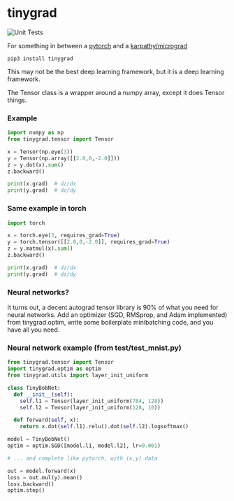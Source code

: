 # tinygrad

![Unit Tests](https://github.com/geohot/tinygrad/workflows/Unit%20Tests/badge.svg)

For something in between a [pytorch](https://github.com/pytorch/pytorch) and a [karpathy/micrograd](https://github.com/karpathy/micrograd)

```
pip3 install tinygrad
```

This may not be the best deep learning framework, but it is a deep learning framework.

The Tensor class is a wrapper around a numpy array, except it does Tensor things.

### Example

```python
import numpy as np
from tinygrad.tensor import Tensor

x = Tensor(np.eye(3))
y = Tensor(np.array([[2.0,0,-2.0]]))
z = y.dot(x).sum()
z.backward()

print(x.grad)  # dz/dx
print(y.grad)  # dz/dy
```

### Same example in torch

```python
import torch

x = torch.eye(3, requires_grad=True)
y = torch.tensor([[2.0,0,-2.0]], requires_grad=True)
z = y.matmul(x).sum()
z.backward()

print(x.grad)  # dz/dx
print(y.grad)  # dz/dy
```

### Neural networks?

It turns out, a decent autograd tensor library is 90% of what you need for neural networks. Add an optimizer (SGD, RMSprop, and Adam implemented) from tinygrad.optim, write some boilerplate minibatching code, and you have all you need.

### Neural network example (from test/test_mnist.py)

```python
from tinygrad.tensor import Tensor
import tinygrad.optim as optim
from tinygrad.utils import layer_init_uniform

class TinyBobNet:
  def __init__(self):
    self.l1 = Tensor(layer_init_uniform(784, 128))
    self.l2 = Tensor(layer_init_uniform(128, 10))

  def forward(self, x):
    return x.dot(self.l1).relu().dot(self.l2).logsoftmax()

model = TinyBobNet()
optim = optim.SGD([model.l1, model.l2], lr=0.001)

# ... and complete like pytorch, with (x,y) data

out = model.forward(x)
loss = out.mul(y).mean()
loss.backward()
optim.step()
```

